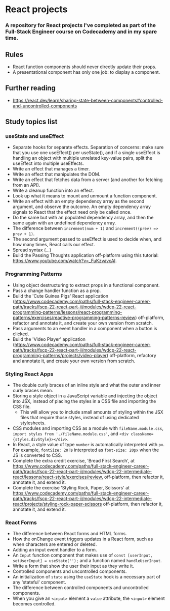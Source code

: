 # React projects

### A repository for React projects I've completed as part of the Full-Stack Engineer course on Codecademy and in my spare time. 

## Rules

-  React function components should never directly update their props.
-  A presentational component has only one job: to display a component.

## Further reading

- https://react.dev/learn/sharing-state-between-components#controlled-and-uncontrolled-components

## Study topics list

### useState and useEffect

- Separate hooks for separate effects. Separation of concerns: make sure that you use one useEffect() per useState(), and if a single useEffect is handling an object with multiple unrelated key-value pairs, split the useEffect into multiple useEffects.
- Write an effect that manages a timer.
- Write an effect that manipulates the DOM.
- Write an effect that fetches data from a server (and another for fetching from an API).
- Write a cleanup function into an effect.
- Look up what it means to mount and unmount a function component.
- Write an effect with an empty dependency array as the second argument, and observe the outcome. An empty dependency array signals to React that the effect need only be called once. 
- Do the same but with an populated dependency array, and then the same again with an undefined dependency array. 
- The difference between ```increment(num + 1)``` and ```increment((prev) => prev + 1)```.
- The second argument passed to useEffect is used to decide when, and how many times, React calls our effect.
- Spread syntax (...)
- Build the Passing Thoughts application off-platform using this tutorial: https://www.youtube.com/watch?v=_FuKzvavcAI.

### Programming Patterns

- Using object destructuring to extract props in a functional component.
- Pass a change handler function as a prop.
- Build the 'Cute Guinea Pigs' React application (https://www.codecademy.com/paths/full-stack-engineer-career-path/tracks/fscp-22-react-part-ii/modules/wdcp-22-react-programming-patterns/lessons/react-programming-patterns/exercises/reactive-programming-patterns-review) off-platform, refactor and annotate it, and create your own version from scratch.
- Pass arguments to an event handler in a component when a button is clicked.
- Build the 'Video Player' application (https://www.codecademy.com/paths/full-stack-engineer-career-path/tracks/fscp-22-react-part-ii/modules/wdcp-22-react-programming-patterns/projects/video-player) off-platform, refactory and annotate it, and create your own version from scratch.

### Styling React Apps

- The double curly braces of an inline style and what the outer and inner curly braces mean.
- Storing a style object in a JavaScript variable and injecting the object into JSX, instead of placing the styles in a CSS file and importing the CSS file. 
    - This will allow you to include small amounts of styling within the JSX files that require those styles, instead of using dedicated stylesheets.
- CSS modules and importing CSS as a module with ```fileName.module.css```, ```import styles from './fileName.module.css'```, and ```<div className={styles.divStyle}></div>```.
- In React, a style value of type ```number``` is automatically interpreted with ```px```. For example, ```fontSize: 20``` is interpreted as ```font-size: 20px``` when the JS is converted to CSS.
- Complete the extra credit exercise, 'Bread First Search', at https://www.codecademy.com/paths/full-stack-engineer-career-path/tracks/fscp-22-react-part-ii/modules/wdcp-22-intermediate-react/lessons/react-style/exercises/review, off-platform, then refactor it, annotate it, and extend it. 
- Complete the exercise 'Styling Rock, Paper, Scissors' at https://www.codecademy.com/paths/full-stack-engineer-career-path/tracks/fscp-22-react-part-ii/modules/wdcp-22-intermediate-react/projects/styling-rock-paper-scissors off-platform, then refactor it, annotate it, and extend it. 

### React Forms

- The difference between React forms and HTML forms.
- How the onChange event triggers updates in a React form, such as when characters are entered or deleted.
- Adding an input event handler to a form.
- An ```Input``` function component that makes use of ```const [userInput, setUserInput] = useState('');``` and a function named ```handleUserInput```.
- Write a form that show the user their input as they write it.
- Controlled components and uncontrolled components. 
-  An initialization of ```state``` using the ```useState``` hook is a necessary part of any 'stateful' component.
- The difference between controlled components and uncontrolled components.
- When you give an ```<input>``` element a ```value``` attribute, the ```<input>``` element becomes controlled. 
